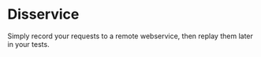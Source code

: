 # Disservice

Simply record your requests to a remote webservice, then replay them later in your tests.

